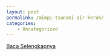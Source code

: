 ```yaml
---
layout: post
permalink: /mimpi-tsunami-air-keruh/
categories:
    - Uncategorized
---
```


[Baca Selengkapnya](/04)